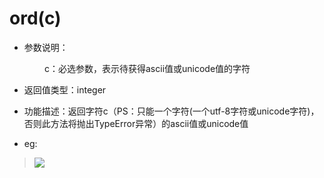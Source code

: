 # ord(c)

- 参数说明：

&emsp;&emsp;&emsp;&emsp;c：必选参数，表示待获得ascii值或unicode值的字符


- 返回值类型：integer

- 功能描述：返回字符c（PS：只能一个字符(一个utf-8字符或unicode字符)，否则此方法将抛出TypeError异常）的ascii值或unicode值

- eg:

>![](http://ww1.sinaimg.cn/mw690/70cc3cccgw1erja29kgbcj20ge076t98.jpg)